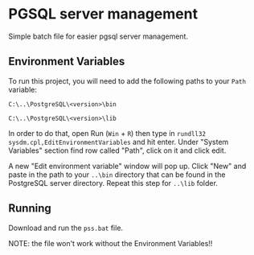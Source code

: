 
# PGSQL server management

Simple batch file for easier pgsql server management. 


## Environment Variables

To run this project, you will need to add the following paths to your `Path` variable:

`C:\..\PostgreSQL\<version>\bin`

`C:\..\PostgreSQL\<version>\lib`


In order to do that, open Run (`Win` + `R`) then type in `rundll32 sysdm.cpl,EditEnvironmentVariables` and hit enter. Under "System Variables" section find row called "Path", click on it and click edit.

A new "Edit environment variable" window will pop up. Click "New" and paste in the path to your `..\bin` directory that can be found in the PostgreSQL server directory. Repeat this step for `..\lib` folder.


## Running

Download and run the `pss.bat` file.

NOTE: the file won't work without the Environment Variables!!


